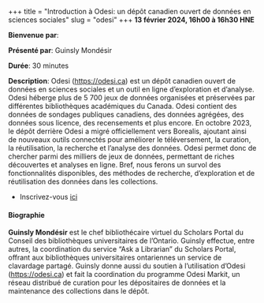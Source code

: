 +++
title = "Introduction à Odesi: un dépôt canadien ouvert de données en sciences sociales"
slug = "odesi"
+++
**13 février 2024, 16h00 à 16h30 HNE**

**Bienvenue par**: 

**Présenté par**: Guinsly Mondésir

**Durée**: 30 minutes

**Description**:
Odesi (https://odesi.ca) est un dépôt canadien ouvert de données en
sciences sociales et un outil en ligne d’exploration et d’analyse.
Odesi héberge plus de 5&nbsp;700 jeux de données organisées et
préservées par différentes bibliothèques académiques du Canada.
Odesi contient des données de sondages publiques canadiens, des données
agrégées, des données sous licence, des recensements et plus encore.
En octobre 2023, le dépôt derrière Odesi a migré officiellement vers Borealis,
ajoutant ainsi de nouveaux outils connectés pour améliorer le téléversement,
la curation, la réutilisation, la recherche et l’analyse des données.
Odesi permet donc de chercher parmi des milliers de jeux de
données, permettant de riches découvertes et analyses en ligne.
Bref, nous ferons un survol des fonctionnalités disponibles, des méthodes de
recherche, d’exploration et de réutilisation des données dans les collections.

* Inscrivez-vous [ici](https://docs.google.com/forms/d/e/1FAIpQLSfA-hrSIZrCyq7jeLJTDU_Nh9QA3UuhWhYTqvIkmfk-KDEDoQ/viewform)

#### Biographie

**Guinsly Mondésir** est le chef bibliothécaire virtuel du Scholars
Portal du Conseil des bibliothèques universitaires de l’Ontario.
Guinsly effectue, entre autres, la coordination du service
“Ask a Librarian” du Scholars Portal, offrant aux bibliothèques
universitaires ontariennes un service de clavardage partagé.
Guinsly donne aussi du soutien à l’utilisation d’Odesi
(https://odesi.ca) et fait la coordination du programme
Odesi Markit, un réseau distribué de curation pour les dépositaires
de données et la maintenance des collections dans le dépôt.
